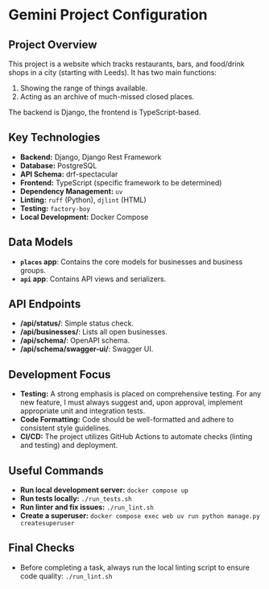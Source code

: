 # Gemini Project Configuration

## Project Overview

This project is a website which tracks restaurants, bars, and food/drink shops in a city (starting with Leeds). It has two main functions:
1.  Showing the range of things available.
2.  Acting as an archive of much-missed closed places.

The backend is Django, the frontend is TypeScript-based.

## Key Technologies

- **Backend:** Django, Django Rest Framework
- **Database:** PostgreSQL
- **API Schema:** drf-spectacular
- **Frontend:** TypeScript (specific framework to be determined)
- **Dependency Management:** `uv`
- **Linting:** `ruff` (Python), `djlint` (HTML)
- **Testing:** `factory-boy`
- **Local Development:** Docker Compose

## Data Models

- **`places` app**: Contains the core models for businesses and business groups.
- **`api` app**: Contains API views and serializers.

## API Endpoints

- **/api/status/**: Simple status check.
- **/api/businesses/**: Lists all open businesses.
- **/api/schema/**: OpenAPI schema.
- **/api/schema/swagger-ui/**: Swagger UI.

## Development Focus

- **Testing:** A strong emphasis is placed on comprehensive testing. For any new feature, I must always suggest and, upon approval, implement appropriate unit and integration tests.
- **Code Formatting:** Code should be well-formatted and adhere to consistent style guidelines.
- **CI/CD:** The project utilizes GitHub Actions to automate checks (linting and testing) and deployment.

## Useful Commands

- **Run local development server:** `docker compose up`
- **Run tests locally:** `./run_tests.sh`
- **Run linter and fix issues:** `./run_lint.sh`
- **Create a superuser:** `docker compose exec web uv run python manage.py createsuperuser`

## Final Checks

- Before completing a task, always run the local linting script to ensure code quality: `./run_lint.sh`